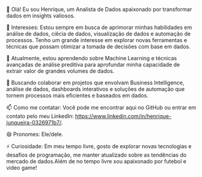 👋 Olá! Eu sou Henrique, um Analista de Dados apaixonado por transformar dados em insights valiosos.  

👀 Interesses: Estou sempre em busca de aprimorar minhas habilidades em análise de dados, ciêcia de dados, visualização de dados e automação de processos. Tenho um grande interesse em explorar novas ferramentas e técnicas que possam otimizar a tomada de decisões com base em dados.  

🌱 Atualmente, estou aprendendo sobre Machine Learning e técnicas avançadas de análise preditiva para aprofundar minha capacidade de extrair valor de grandes volumes de dados.  

💞️ Buscando colaborar em projetos que envolvam Business Intelligence, análise de dados, dashboards interativos e soluções de automação que tornem processos mais 
eficientes e baseados em dados.  

📫 Como me contatar: Você pode me encontrar aqui no GitHub ou entrar em contato pelo meu LinkedIn: https://www.linkedin.com/in/henrique-junqueira-0326971b7/.  

😄 Pronomes: Ele/dele.  

⚡ Curiosidade: Em meu tempo livre, gosto de explorar novas tecnologias e desafios de programação, me manter atualizado sobre as tendências do mercado de dados.Além de no tempo livre 
sou apaixonado por futebol e video game!
